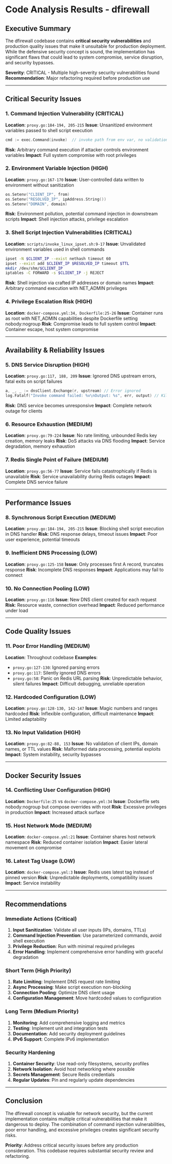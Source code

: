 # Code Analysis Results - dfirewall

## Executive Summary

The dfirewall codebase contains **critical security vulnerabilities** and production quality issues that make it unsuitable for production deployment. While the defensive security concept is sound, the implementation has significant flaws that could lead to system compromise, service disruption, and security bypasses.

**Severity**: CRITICAL - Multiple high-severity security vulnerabilities found
**Recommendation**: Major refactoring required before production use

---

## Critical Security Issues

### 1. Command Injection Vulnerability (CRITICAL)
**Location**: `proxy.go:184-194, 205-215`
**Issue**: Unsanitized environment variables passed to shell script execution
```go
cmd := exec.Command(invoke)  // invoke path from env var, no validation
```
**Risk**: Arbitrary command execution if attacker controls environment variables
**Impact**: Full system compromise with root privileges

### 2. Environment Variable Injection (HIGH)
**Location**: `proxy.go:167-170`
**Issue**: User-controlled data written to environment without sanitization
```go
os.Setenv("CLIENT_IP", from)
os.Setenv("RESOLVED_IP", ipAddress.String())
os.Setenv("DOMAIN", domain)
```
**Risk**: Environment pollution, potential command injection in downstream scripts
**Impact**: Shell injection attacks, privilege escalation

### 3. Shell Script Injection Vulnerabilities (CRITICAL)
**Location**: `scripts/invoke_linux_ipset.sh:9-17`
**Issue**: Unvalidated environment variables used in shell commands
```bash
ipset -N $CLIENT_IP --exist nethash timeout 60
ipset --exist add $CLIENT_IP $RESOLVED_IP timeout $TTL
mkdir /dev/shm/$CLIENT_IP
iptables -C FORWARD -s $CLIENT_IP -j REJECT
```
**Risk**: Shell injection via crafted IP addresses or domain names
**Impact**: Arbitrary command execution with NET_ADMIN privileges

### 4. Privilege Escalation Risk (HIGH)
**Location**: `docker-compose.yml:34, Dockerfile:25-26`
**Issue**: Container runs as root with NET_ADMIN capabilities despite Dockerfile setting nobody:nogroup
**Risk**: Compromise leads to full system control
**Impact**: Container escape, host system compromise

---

## Availability & Reliability Issues

### 5. DNS Service Disruption (HIGH)
**Location**: `proxy.go:117, 188, 209`
**Issue**: Ignored DNS upstream errors, fatal exits on script failures
```go
a, _, _ := dnsClient.Exchange(r, upstream) // Error ignored
log.Fatalf("Invoke command failed: %v\nOutput: %s", err, output) // Kills service
```
**Risk**: DNS service becomes unresponsive
**Impact**: Complete network outage for clients

### 6. Resource Exhaustion (MEDIUM)
**Location**: `proxy.go:79-224`
**Issue**: No rate limiting, unbounded Redis key creation, memory leaks
**Risk**: DoS attacks via DNS flooding
**Impact**: Service degradation, memory exhaustion

### 7. Redis Single Point of Failure (MEDIUM)
**Location**: `proxy.go:56-77`
**Issue**: Service fails catastrophically if Redis is unavailable
**Risk**: Service unavailability during Redis outages
**Impact**: Complete DNS service failure

---

## Performance Issues

### 8. Synchronous Script Execution (MEDIUM)
**Location**: `proxy.go:184-194, 205-215`
**Issue**: Blocking shell script execution in DNS handler
**Risk**: DNS response delays, timeout issues
**Impact**: Poor user experience, potential timeouts

### 9. Inefficient DNS Processing (LOW)
**Location**: `proxy.go:125-158`
**Issue**: Only processes first A record, truncates response
**Risk**: Incomplete DNS responses
**Impact**: Applications may fail to connect

### 10. No Connection Pooling (LOW)
**Location**: `proxy.go:116`
**Issue**: New DNS client created for each request
**Risk**: Resource waste, connection overhead
**Impact**: Reduced performance under load

---

## Code Quality Issues

### 11. Poor Error Handling (MEDIUM)
**Location**: Throughout codebase
**Examples**:
- `proxy.go:127-130`: Ignored parsing errors
- `proxy.go:117`: Silently ignored DNS errors
- `proxy.go:58`: Panic on Redis URL parsing
**Risk**: Unpredictable behavior, silent failures
**Impact**: Difficult debugging, unreliable operation

### 12. Hardcoded Configuration (LOW)
**Location**: `proxy.go:128-130, 142-147`
**Issue**: Magic numbers and ranges hardcoded
**Risk**: Inflexible configuration, difficult maintenance
**Impact**: Limited adaptability

### 13. No Input Validation (HIGH)
**Location**: `proxy.go:82-88, 153`
**Issue**: No validation of client IPs, domain names, or TTL values
**Risk**: Malformed data processing, potential exploits
**Impact**: System instability, security bypasses

---

## Docker Security Issues

### 14. Conflicting User Configuration (HIGH)
**Location**: `Dockerfile:25` vs `docker-compose.yml:34`
**Issue**: Dockerfile sets nobody:nogroup but compose overrides with root
**Risk**: Excessive privileges in production
**Impact**: Increased attack surface

### 15. Host Network Mode (MEDIUM)
**Location**: `docker-compose.yml:21`
**Issue**: Container shares host network namespace
**Risk**: Reduced container isolation
**Impact**: Easier lateral movement on compromise

### 16. Latest Tag Usage (LOW)
**Location**: `docker-compose.yml:3`
**Issue**: Redis uses latest tag instead of pinned version
**Risk**: Unpredictable deployments, compatibility issues
**Impact**: Service instability

---

## Recommendations

### Immediate Actions (Critical)
1. **Input Sanitization**: Validate all user inputs (IPs, domains, TTLs)
2. **Command Injection Prevention**: Use parameterized commands, avoid shell execution
3. **Privilege Reduction**: Run with minimal required privileges
4. **Error Handling**: Implement comprehensive error handling with graceful degradation

### Short Term (High Priority)
1. **Rate Limiting**: Implement DNS request rate limiting
2. **Async Processing**: Make script execution non-blocking
3. **Connection Pooling**: Optimize DNS client usage
4. **Configuration Management**: Move hardcoded values to configuration

### Long Term (Medium Priority)
1. **Monitoring**: Add comprehensive logging and metrics
2. **Testing**: Implement unit and integration tests
3. **Documentation**: Add security deployment guidelines
4. **IPv6 Support**: Complete IPv6 implementation

### Security Hardening
1. **Container Security**: Use read-only filesystems, security profiles
2. **Network Isolation**: Avoid host networking where possible  
3. **Secrets Management**: Secure Redis credentials
4. **Regular Updates**: Pin and regularly update dependencies

---

## Conclusion

The dfirewall concept is valuable for network security, but the current implementation contains multiple critical vulnerabilities that make it dangerous to deploy. The combination of command injection vulnerabilities, poor error handling, and excessive privileges creates significant security risks.

**Priority**: Address critical security issues before any production consideration. This codebase requires substantial security review and refactoring.